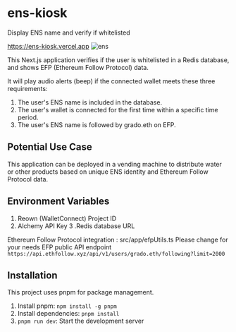 

# ens-kiosk
Display ENS name and verify if whitelisted

https://ens-kiosk.vercel.app
![ens](https://github.com/user-attachments/assets/95ff12a4-8560-4fc1-9e48-2e5c543bcf71)




This Next.js application verifies if the user is whitelisted in a Redis database,
 and shows EFP (Ethereum Follow Protocol) data.
 
It will play audio alerts (beep) if the connected wallet meets these three requirements:

1. The user's ENS name is included in the database.
2. The user's wallet is connected for the first time within a specific time period.
3. The user's ENS name is followed by grado.eth on EFP.

## Potential Use Case

This application can be deployed in a vending machine to distribute water or other products
 based on unique ENS identity and Ethereum Follow Protocol data.

## Environment Variables

1. Reown (WalletConnect) Project ID
2. Alchemy API Key
3 .Redis database URL

Ethereum Follow Protocol integration : src/app/efpUtils.ts Please change for your needs
EFP public API endpoint `https://api.ethfollow.xyz/api/v1/users/grado.eth/following?limit=2000`

## Installation

This project uses pnpm for package management.

1. Install pnpm: `npm install -g pnpm`
2. Install dependencies: `pnpm install`
3. `pnpm run dev`: Start the development server
